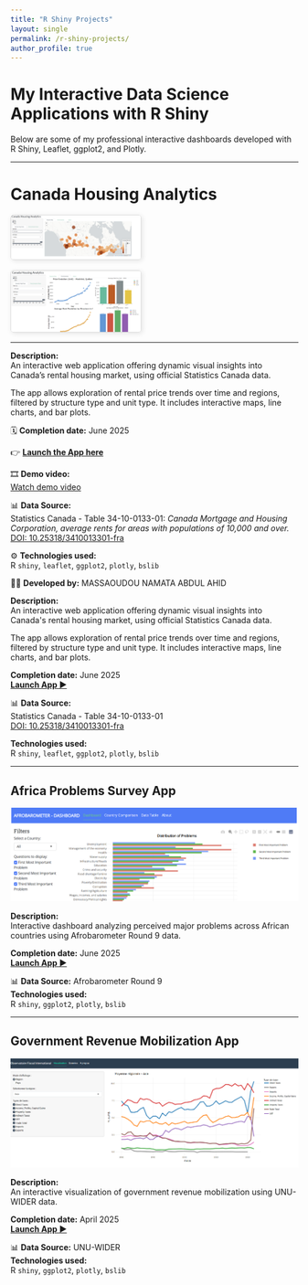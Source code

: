 ```yaml
---
title: "R Shiny Projects"
layout: single
permalink: /r-shiny-projects/
author_profile: true
---
```


# My Interactive Data Science Applications with R Shiny

Below are some of my professional interactive dashboards developed with R Shiny, Leaflet, ggplot2, and Plotly.

---

# Canada Housing Analytics

<div style="display: flex; justify-content: center; gap: 15px; flex-wrap: wrap;">

  <a href="https://abdoulwahid.shinyapps.io/canada-housing-analytics/">
    <img src="/images/Housing%20ca/Housing%20cahousingcadash1.png" alt="Dashboard Screenshot 1" style="width: 45%; border: 1px solid #ddd; border-radius: 5px; box-shadow: 2px 2px 8px rgba(0,0,0,0.1);">
  </a>

  <a href="https://abdoulwahid.shinyapps.io/canada-housing-analytics/">
    <img src="/images/Housing%20ca/Housing%20cahousingcadash2.png" alt="Dashboard Screenshot 2" style="width: 45%; border: 1px solid #ddd; border-radius: 5px; box-shadow: 2px 2px 8px rgba(0,0,0,0.1);">
  </a>

</div>

---

**Description:**  
An interactive web application offering dynamic visual insights into Canada’s rental housing market, using official Statistics Canada data.

The app allows exploration of rental price trends over time and regions, filtered by structure type and unit type. It includes interactive maps, line charts, and bar plots.

🗓 **Completion date:** June 2025

👉 **[Launch the App here](https://abdoulwahid.shinyapps.io/canada-housing-analytics/)**

🎞 **Demo video:**  
[Watch demo video](/images/Housing%20ca/demorshinnyappa%20.mp4)

📊 **Data Source:**  
Statistics Canada - Table 34-10-0133-01: *Canada Mortgage and Housing Corporation, average rents for areas with populations of 10,000 and over.*  
[DOI: 10.25318/3410013301-fra](https://doi.org/10.25318/3410013301-fra)

⚙ **Technologies used:**  
R `shiny`, `leaflet`, `ggplot2`, `plotly`, `bslib`

👨‍💻 **Developed by:** MASSAOUDOU NAMATA ABDUL AHID


**Description:**  
An interactive web application offering dynamic visual insights into Canada's rental housing market, using official Statistics Canada data.

The app allows exploration of rental price trends over time and regions, filtered by structure type and unit type. It includes interactive maps, line charts, and bar plots.

**Completion date:** June 2025  
**[Launch App ▶](https://abdoulwahid.shinyapps.io/canada-housing-analytics/)**

📊 **Data Source:**  
Statistics Canada - Table 34-10-0133-01  
[DOI: 10.25318/3410013301-fra](https://doi.org/10.25318/3410013301-fra)

**Technologies used:**  
R `shiny`, `leaflet`, `ggplot2`, `plotly`, `bslib`

---

## Africa Problems Survey App

[![Africa Problems Survey App](/images/afro%20barometer/africa_problems.png)](https://abdoulwahid.shinyapps.io/africa-problems-survey/)

**Description:**  
Interactive dashboard analyzing perceived major problems across African countries using Afrobarometer Round 9 data.

**Completion date:** June 2025  
**[Launch App ▶](https://abdoulwahid.shinyapps.io/africa-problems-survey/)**

📊 **Data Source:** Afrobarometer Round 9  
**Technologies used:**  
R `shiny`, `ggplot2`, `plotly`, `bslib`

---

## Government Revenue Mobilization App

[![Government Revenue Shiny App](/images/Governement%20revenue%20source/R%20shinny%20web%20app%20screen%20shot.png)](https://abdoulwahid.shinyapps.io/taxdata/)

**Description:**  
An interactive visualization of government revenue mobilization using UNU-WIDER data.

**Completion date:** April 2025  
**[Launch App ▶](https://abdoulwahid.shinyapps.io/taxdata/)**

📊 **Data Source:** UNU-WIDER  
**Technologies used:**  
R `shiny`, `ggplot2`, `plotly`, `bslib`
